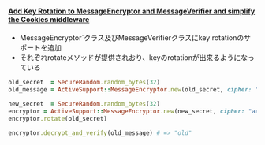 #### [Add Key Rotation to MessageEncryptor and MessageVerifier and simplify the Cookies middleware](https://github.com/rails/rails/pull/29716)

* MessageEncryptor`クラス及びMessageVerifierクラスにkey rotationのサポートを追加
* それぞれrotateメソッドが提供されおり、keyのrotationが出来るようになっている

```ruby
old_secret  = SecureRandom.random_bytes(32)
old_message = ActiveSupport::MessageEncryptor.new(old_secret, cipher: "aes-256-gcm").encrypt_and_sign("old")

new_secret  = SecureRandom.random_bytes(32)
encryptor = ActiveSupport::MessageEncryptor.new(new_secret, cipher: "aes-256-gcm")
encryptor.rotate(old_secret)

encryptor.decrypt_and_verify(old_message) # => "old"
```

